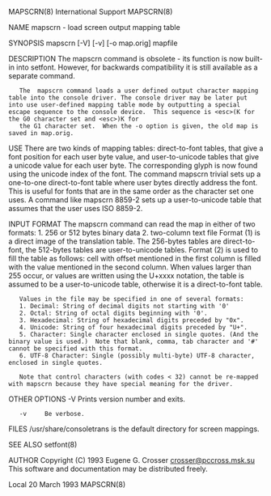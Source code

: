 MAPSCRN(8)                                                                                                                                       International Support                                                                                                                                       MAPSCRN(8)

NAME
       mapscrn - load screen output mapping table

SYNOPSIS
       mapscrn [-V] [-v] [-o map.orig] mapfile

DESCRIPTION
       The mapscrn command is obsolete - its function is now built-in into setfont.  However, for backwards compatibility it is still available as a separate command.

       The  mapscrn command loads a user defined output character mapping table into the console driver. The console driver may be later put into use user-defined mapping table mode by outputting a special escape sequence to the console device.  This sequence is <esc>(K for the G0 character set and <esc>)K for
       the G1 character set.  When the -o option is given, the old map is saved in map.orig.

USE
       There are two kinds of mapping tables: direct-to-font tables, that give a font position for each user byte value, and user-to-unicode tables that give a unicode value for each user byte. The corresponding glyph is now found using the unicode index of the font.  The command
              mapscrn trivial
       sets up a one-to-one direct-to-font table where user bytes directly address the font. This is useful for fonts that are in the same order as the character set one uses.  A command like
              mapscrn 8859-2
       sets up a user-to-unicode table that assumes that the user uses ISO 8859-2.

INPUT FORMAT
       The mapscrn command can read the map in either of two formats:
       1. 256 or 512 bytes binary data
       2. two-column text file
       Format (1) is a direct image of the translation table. The 256-bytes tables are direct-to-font, the 512-bytes tables are user-to-unicode tables.  Format (2) is used to fill the table as follows: cell with offset mentioned in the first column is filled with the value mentioned in the second column.  When
       values larger than 255 occur, or values are written using the U+xxxx notation, the table is assumed to be a user-to-unicode table, otherwise it is a direct-to-font table.

       Values in the file may be specified in one of several formats:
       1. Decimal: String of decimal digits not starting with '0'
       2. Octal: String of octal digits beginning with '0'.
       3. Hexadecimal: String of hexadecimal digits preceded by "0x".
       4. Unicode: String of four hexadecimal digits preceded by "U+".
       5. Character: Single character enclosed in single quotes. (And the binary value is used.)  Note that blank, comma, tab character and '#' cannot be specified with this format.
       6. UTF-8 Character: Single (possibly multi-byte) UTF-8 character, enclosed in single quotes.

       Note that control characters (with codes < 32) cannot be re-mapped with mapscrn because they have special meaning for the driver.

OTHER OPTIONS
       -V     Prints version number and exits.

       -v     Be verbose.

FILES
       /usr/share/consoletrans is the default directory for screen mappings.

SEE ALSO
       setfont(8)

AUTHOR
       Copyright (C) 1993 Eugene G. Crosser
       <crosser@pccross.msk.su>
       This software and documentation may be distributed freely.

Local                                                                                                                                                20 March 1993                                                                                                                                           MAPSCRN(8)
